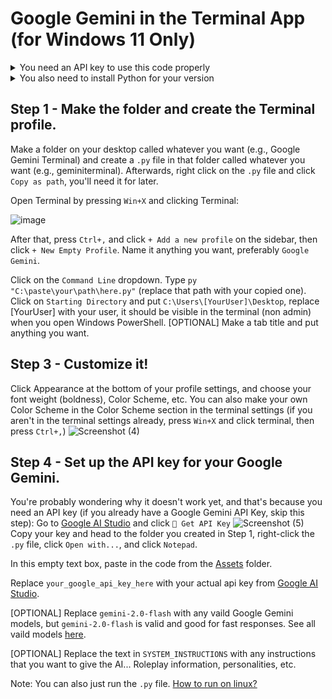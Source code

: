 # Google Gemini in the Terminal App (for Windows 11 Only)

<details>
  <summary>You need an API key to use this code properly</summary>
  Get it from https://aistudio.google.com/
</details>

<details>
  <summary>You also need to install Python for your version</summary>
  Go to https://python.org and install the correct version.

  Make sure to `Install in/as PATH`!

  Also after installing, open a new Powershell window and run `pip install google.generativeai` as that is required for this to work.
</details>

## Step 1 - Make the folder and create the Terminal profile.
Make a folder on your desktop called whatever you want (e.g., Google Gemini Terminal) and create a `.py` file in that folder called whatever you want (e.g., geminiterminal). Afterwards, right click on the `.py` file and click `Copy as path`, you'll need it for later.

Open Terminal by pressing `Win+X` and clicking Terminal:

![image](https://github.com/user-attachments/assets/09680f11-18eb-461c-81e7-617202e5523b)

After that, press `Ctrl+,` and click `+ Add a new profile` on the sidebar, then click `+ New Empty Profile`.
Name it anything you want, preferably `Google Gemini`.

Click on the `Command Line` dropdown. Type `py "C:\paste\your\path\here.py"` (replace that path with your copied one).
Click on `Starting Directory` and put `C:\Users\[YourUser]\Desktop`, replace [YourUser] with your user, it should be visible in the terminal (non admin) when you open Windows PowerShell.
[OPTIONAL] Make a tab title and put anything you want.

## Step 3 - Customize it!
Click Appearance at the bottom of your profile settings, and choose your font weight (boldness), Color Scheme, etc.
You can also make your own Color Scheme in the Color Scheme section in the terminal settings (if you aren't in the terminal settings already, press `Win+X` and click terminal, then press `Ctrl+,`)
![Screenshot (4)](https://github.com/user-attachments/assets/6da8954c-306e-4ed9-acec-8556e91370b2)

## Step 4 - Set up the API key for your Google Gemini.
You're probably wondering why it doesn't work yet, and that's because you need an API key (if you already have a Google Gemini API Key, skip this step):
Go to [Google AI Studio](https://aistudio.google.com) and click `🔑 Get API Key`
![Screenshot (5)](https://github.com/user-attachments/assets/27ae7603-0246-498c-b2de-2a55bebe0cca)
Copy your key and head to the folder you created in Step 1, right-click the `.py` file, click `Open with...`, and click `Notepad`.

In this empty text box, paste in the code from the [Assets](https://github.com/MrCryptographic/google-gemini-terminal/blob/main/Assets/geminiterminal.py) folder.

Replace `your_google_api_key_here` with your actual api key from [Google AI Studio](https://aistudio.google.com).

[OPTIONAL] Replace `gemini-2.0-flash` with any vaild Google Gemini models, but `gemini-2.0-flash` is valid and good for fast responses. See all vaild models [here](https://cloud.google.com/vertex-ai/generative-ai/docs/learn/models).

[OPTIONAL] Replace the text in `SYSTEM_INSTRUCTIONS` with any instructions that you want to give the AI... Roleplay information, personalities, etc.

Note: You can also just run the `.py` file. [How to run on linux?](https://github.com/MrCryptographic/google-gemini-terminal/blob/main/How%20to%20use%20on%20Linux.md)

